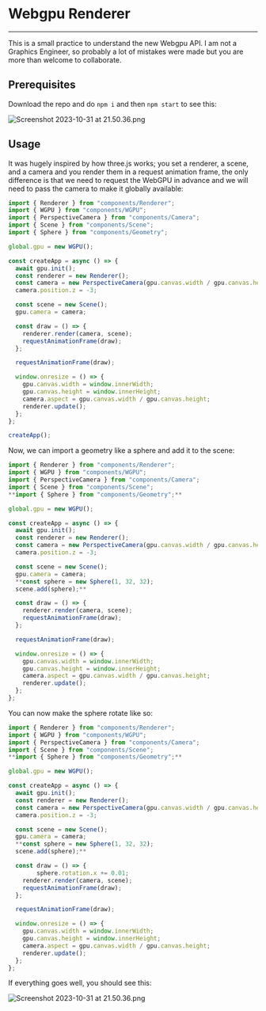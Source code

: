 # Webgpu Renderer

---

This is a small practice to understand the new Webgpu API. I am not a Graphics Engineer, so probably a lot of mistakes were made but you are more than welcome to collaborate.

## Prerequisites

Download the repo and do `npm i` and then `npm start` to see this:

![Screenshot 2023-10-31 at 21.50.36.png](https://prod-files-secure.s3.us-west-2.amazonaws.com/b343dac1-1d9c-4370-9f82-d38789d3f4c4/d5e7f11d-e616-4d36-be18-3c6ec280ee4e/Screenshot_2023-10-31_at_21.50.36.png)

## Usage

It was hugely inspired by how three.js works; you set a renderer, a scene, and a camera and you render them in a request animation frame, the only difference is that we need to request the WebGPU in advance and we will need to pass the camera to make it globally available:

```jsx
import { Renderer } from "components/Renderer";
import { WGPU } from "components/WGPU";
import { PerspectiveCamera } from "components/Camera";
import { Scene } from "components/Scene";
import { Sphere } from "components/Geometry";

global.gpu = new WGPU();

const createApp = async () => {
  await gpu.init();
  const renderer = new Renderer();
  const camera = new PerspectiveCamera(gpu.canvas.width / gpu.canvas.height);
  camera.position.z = -3;

  const scene = new Scene();
  gpu.camera = camera;

  const draw = () => {
    renderer.render(camera, scene);
    requestAnimationFrame(draw);
  };

  requestAnimationFrame(draw);

  window.onresize = () => {
    gpu.canvas.width = window.innerWidth;
    gpu.canvas.height = window.innerHeight;
    camera.aspect = gpu.canvas.width / gpu.canvas.height;
    renderer.update();
  };
};

createApp();
```

Now, we can import a geometry like a sphere and add it to the scene:

```jsx
import { Renderer } from "components/Renderer";
import { WGPU } from "components/WGPU";
import { PerspectiveCamera } from "components/Camera";
import { Scene } from "components/Scene";
**import { Sphere } from "components/Geometry";**

global.gpu = new WGPU();

const createApp = async () => {
  await gpu.init();
  const renderer = new Renderer();
  const camera = new PerspectiveCamera(gpu.canvas.width / gpu.canvas.height);
  camera.position.z = -3;

  const scene = new Scene();
  gpu.camera = camera;
  **const sphere = new Sphere(1, 32, 32);
  scene.add(sphere);**

  const draw = () => {
    renderer.render(camera, scene);
    requestAnimationFrame(draw);
  };

  requestAnimationFrame(draw);

  window.onresize = () => {
    gpu.canvas.width = window.innerWidth;
    gpu.canvas.height = window.innerHeight;
    camera.aspect = gpu.canvas.width / gpu.canvas.height;
    renderer.update();
  };
};
```

You can now make the sphere rotate like so:

```jsx
import { Renderer } from "components/Renderer";
import { WGPU } from "components/WGPU";
import { PerspectiveCamera } from "components/Camera";
import { Scene } from "components/Scene";
**import { Sphere } from "components/Geometry";**

global.gpu = new WGPU();

const createApp = async () => {
  await gpu.init();
  const renderer = new Renderer();
  const camera = new PerspectiveCamera(gpu.canvas.width / gpu.canvas.height);
  camera.position.z = -3;

  const scene = new Scene();
  gpu.camera = camera;
  **const sphere = new Sphere(1, 32, 32);
  scene.add(sphere);**

  const draw = () => {
		sphere.rotation.x += 0.01;
    renderer.render(camera, scene);
    requestAnimationFrame(draw);
  };

  requestAnimationFrame(draw);

  window.onresize = () => {
    gpu.canvas.width = window.innerWidth;
    gpu.canvas.height = window.innerHeight;
    camera.aspect = gpu.canvas.width / gpu.canvas.height;
    renderer.update();
  };
};
```

If everything goes well, you should see this:

![Screenshot 2023-10-31 at 21.50.36.png](https://prod-files-secure.s3.us-west-2.amazonaws.com/b343dac1-1d9c-4370-9f82-d38789d3f4c4/d5e7f11d-e616-4d36-be18-3c6ec280ee4e/Screenshot_2023-10-31_at_21.50.36.png)

